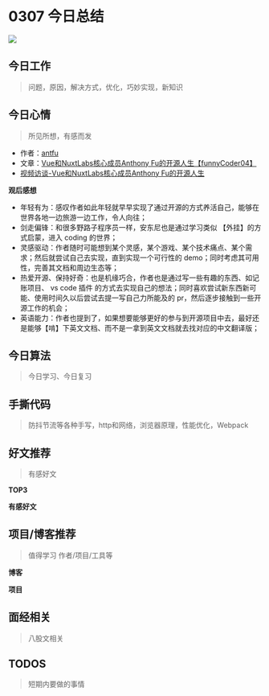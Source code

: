 
# 0307 今日总结

![](http://h2.ioliu.cn/bing/NZTekapo_ZH-CN6919300257_1920x1080.jpg)



## 今日工作
> 问题，原因，解决方式，优化，巧妙实现，新知识



## 今日心情
> 所见所想，有感而发

- 作者：[antfu](https://github.com/antfu)
- 文章：[Vue和NuxtLabs核心成员Anthony Fu的开源人生【funnyCoder04】](https://mp.weixin.qq.com/s/GimqKS5ZIA8RAwQH58jKjg)
- [视频访谈-Vue和NuxtLabs核心成员Anthony Fu的开源人生](https://www.bilibili.com/video/BV1eS4y1S7zB)

**观后感想**

- 年轻有为：感叹作者如此年轻就早早实现了通过开源的方式养活自己，能够在世界各地一边旅游一边工作，令人向往；
- 剑走偏锋：和很多野路子程序员一样，安东尼也是通过学习类似 【外挂】的方式启蒙，进入 coding 的世界；
- 灵感驱动：作者随时可能想到某个灵感，某个游戏、某个技术痛点、某个需求；然后就尝试自己去实现，直到实现一个可行性的 demo；同时考虑其可用性，完善其文档和周边生态等；
- 热爱开源、保持好奇：也是机缘巧合，作者也是通过写一些有趣的东西、如记账项目、 vs code 插件 的方式去实现自己的想法；同时喜欢尝试新东西新可能、使用时间久以后尝试去提一写自己力所能及的 pr，然后逐步接触到一些开源工作的机会；
- 英语能力：作者也提到了，如果想要能够更好的参与到开源项目中去，最好还是能够【啃】下英文文档、而不是一拿到英文文档就去找对应的中文翻译版；



## 今日算法

> 今日学习、今日复习


## 手撕代码
> 防抖节流等各种手写，http和网络，浏览器原理，性能优化，Webpack


## 好文推荐
> 有感好文

**TOP3**


**有感好文**

## 项目/博客推荐
> 值得学习 作者/项目/工具等

**博客**


**项目**


## 面经相关
> 八股文相关


## TODOS
> 短期内要做的事情